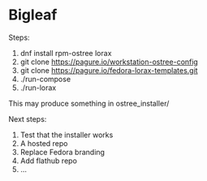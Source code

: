 # Bigleaf

Steps:

1. dnf install rpm-ostree lorax
2. git clone https://pagure.io/workstation-ostree-config
3. git clone https://pagure.io/fedora-lorax-templates.git
4. ./run-compose
5. ./run-lorax

This may produce something in ostree_installer/

Next steps:

1. Test that the installer works
2. A hosted repo
3. Replace Fedora branding
4. Add flathub repo
5. ...
